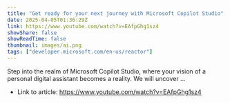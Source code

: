 ```yaml
---
title: "Get ready for your next journey with Microsoft Copilot Studio"
date: 2025-04-05T01:36:29Z
link: https://www.youtube.com/watch?v=EAfpGhg1sz4
showShare: false
showReadTime: false
thumbnail: images/ai.png
tags: ["developer.microsoft.com/en-us/reactor"]
---
```

Step into the realm of Microsoft Copilot Studio, where your vision of a personal digital assistant becomes a reality. We will uncover ...

- Link to article: https://www.youtube.com/watch?v=EAfpGhg1sz4